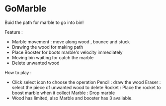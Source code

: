 # GoMarble

Buid the path for marble to go into bin!

Feature :
  - Marble movement : move along wood , bounce and stuck
  - Drawing the wood for making path
  - Place Booster for boots marble's velocity immediately
  - Moving bin waiting for catch the marble
  - Delete unwanted wood 
  
How to play :
  - Click select icon to choose the operation
     Pencil : draw the wood
     Eraser : select the piece of unwanted wood to delete
     Rocket : Place the rocket to boost marble when it collect
     Marble : Drop marble
  - Wood has limited, also Marble and booster has 3 avaliable.
     
